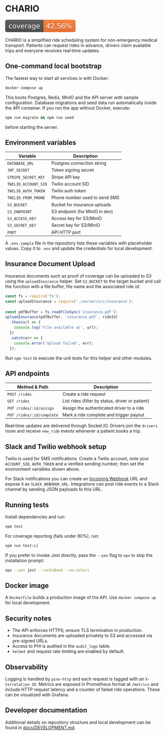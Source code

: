 # CHARIO
![Coverage](coverage.svg)

CHARIO is a simplified ride scheduling system for non-emergency medical transport. Patients can request rides in advance, drivers claim available trips and everyone receives real‑time updates.

## One-command local bootstrap

The fastest way to start all services is with Docker:

```bash
docker compose up
```

This boots Postgres, Redis, MinIO and the API server with sample configuration.
Database migrations and seed data run automatically inside the API container. If
you run the app without Docker, execute:
```bash
npm run migrate && npm run seed
```
before starting the server.

## Environment variables

| Variable | Description |
| --- | --- |
| `DATABASE_URL` | Postgres connection string |
| `JWT_SECRET` | Token signing secret |
| `STRIPE_SECRET_KEY` | Stripe API key |
| `TWILIO_ACCOUNT_SID` | Twilio account SID |
| `TWILIO_AUTH_TOKEN` | Twilio auth token |
| `TWILIO_FROM_PHONE` | Phone number used to send SMS |
| `S3_BUCKET` | Bucket for insurance uploads |
| `S3_ENDPOINT` | S3 endpoint (for MinIO in dev) |
| `S3_ACCESS_KEY` | Access key for S3/MinIO |
| `S3_SECRET_KEY` | Secret key for S3/MinIO |
| `PORT` | API HTTP port |

A `.env.sample` file in the repository lists these variables with placeholder
values. Copy it to `.env` and update the credentials for local development.

## Insurance Document Upload

Insurance documents such as proof of coverage can be uploaded to S3 using the
`uploadInsurance` helper. Set `S3_BUCKET` to the target bucket and call the
function with a file buffer, file name and the associated ride id:

```javascript
const fs = require('fs');
const uploadInsurance = require('./server/src/insurance');

const pdfBuffer = fs.readFileSync('insurance.pdf');
uploadInsurance(pdfBuffer, 'insurance.pdf', rideId)
  .then(url => {
    console.log('File available at', url);
  })
  .catch(err => {
    console.error('Upload failed', err);
  });
```

Run `npm test` to execute the unit tests for this helper and other modules.

## API endpoints

| Method & Path | Description |
| --- | --- |
| `POST /rides` | Create a ride request |
| `GET /rides` | List rides (filter by status, driver or patient) |
| `PUT /rides/:id/assign` | Assign the authenticated driver to a ride |
| `PUT /rides/:id/complete` | Mark a ride complete and trigger payout |

Real‑time updates are delivered through Socket.IO. Drivers join the `drivers` room and receive `new_ride` events whenever a patient books a trip.

## Slack and Twilio webhook setup

Twilio is used for SMS notifications. Create a Twilio account, note your `ACCOUNT_SID`, `AUTH_TOKEN` and a verified sending number, then set the environment variables shown above.

For Slack notifications you can create an [Incoming Webhook](https://api.slack.com/messaging/webhooks) URL and expose it as `SLACK_WEBHOOK_URL`. Integrations can post ride events to a Slack channel by sending JSON payloads to this URL.

## Running tests

Install dependencies and run:

```bash
npm test
```
For coverage reporting (fails under 80%), run:
```bash
npm run test:ci
```
If you prefer to invoke Jest directly, pass the `--yes` flag to `npx` to skip the
installation prompt:
```bash
npx --yes jest --runInBand --no-colors
```


## Docker image

A `Dockerfile` builds a production image of the API. Use `docker compose up` for local development.

## Security notes

- The API enforces HTTPS; ensure TLS termination in production.
- Insurance documents are uploaded privately to S3 and accessed via pre-signed URLs.
- Access to PHI is audited in the `audit_logs` table.
- `helmet` and request rate limiting are enabled by default.

## Observability

Logging is handled by `pino-http` and each request is tagged with an
`X-Correlation-ID`. Metrics are exposed in Prometheus format at
`/metrics` and include HTTP request latency and a counter of failed ride
operations. These can be visualized with Grafana.

## Developer documentation

Additional details on repository structure and local development can be found in [docs/DEVELOPMENT.md](docs/DEVELOPMENT.md).
